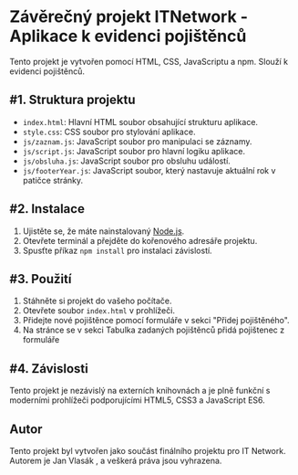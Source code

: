 <h1>Závěrečný projekt ITNetwork - Aplikace k evidenci pojištěnců</h1>

Tento projekt je vytvořen pomocí HTML, CSS, JavaScriptu a npm. Slouží k evidenci pojištěnců.

<h2>#1. Struktura projektu</h2>

- `index.html`: Hlavní HTML soubor obsahující strukturu aplikace.
- `style.css`: CSS soubor pro stylování aplikace.
- `js/zaznam.js`: JavaScript soubor pro manipulaci se záznamy.
- `js/script.js`: JavaScript soubor pro hlavní logiku aplikace.
- `js/obsluha.js`: JavaScript soubor pro obsluhu událostí.
- `js/footerYear.js`: JavaScript soubor, který nastavuje aktuální rok v patičce stránky.

<h2>#2. Instalace</h2>

1. Ujistěte se, že máte nainstalovaný [Node.js](https://nodejs.org/).
2. Otevřete terminál a přejděte do kořenového adresáře projektu.
3. Spusťte příkaz `npm install` pro instalaci závislostí.

<h2>#3. Použití</h2>

1. Stáhněte si projekt do vašeho počítače.
2. Otevřete soubor `index.html` v prohlížeči.
3. Přidejte nové pojištěnce pomocí formuláře v sekci "Přidej pojištěného".
4. Na stránce se v sekci Tabulka zadaných pojištěnců přidá pojištenec z formuláře

<h2>#4. Závislosti</h2>
Tento projekt je nezávislý na externích knihovnách a je plně funkční s moderními prohlížeči podporujícími HTML5, CSS3 a JavaScript ES6.

<h2>Autor</h2>
Tento projekt byl vytvořen jako součást finálního projektu pro IT Network. Autorem je Jan Vlasák , a veškerá práva jsou vyhrazena.
